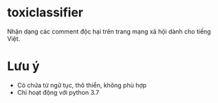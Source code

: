 # toxiclassifier
Nhận dạng các comment độc hại trên trang mạng xã hội dành cho tiếng Việt.
# Lưu ý
- Có chứa từ ngữ tục, thô thiển, không phù hợp
- Chỉ hoạt động với python 3.7